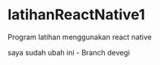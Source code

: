 # latihanReactNative1
Program latihan menggunakan react native


saya sudah ubah ini - Branch devegi
